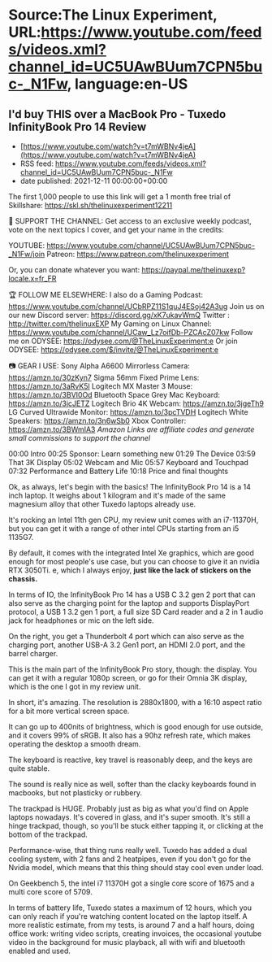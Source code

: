 # Source:The Linux Experiment, URL:https://www.youtube.com/feeds/videos.xml?channel_id=UC5UAwBUum7CPN5buc-_N1Fw, language:en-US

## I'd buy THIS over a MacBook Pro - Tuxedo InfinityBook Pro 14 Review
 - [https://www.youtube.com/watch?v=t7mWBNv4jeA](https://www.youtube.com/watch?v=t7mWBNv4jeA)
 - RSS feed: https://www.youtube.com/feeds/videos.xml?channel_id=UC5UAwBUum7CPN5buc-_N1Fw
 - date published: 2021-12-11 00:00:00+00:00

The first 1,000 people to use this link will get a 1 month free trial of Skillshare: https://skl.sh/thelinuxexperiment12211


👏 SUPPORT THE CHANNEL:
Get access to an exclusive weekly podcast, vote on the next topics I cover, and get your name in the credits:

YOUTUBE: https://www.youtube.com/channel/UC5UAwBUum7CPN5buc-_N1Fw/join
Patreon: https://www.patreon.com/thelinuxexperiment

Or, you can donate whatever you want: https://paypal.me/thelinuxexp?locale.x=fr_FR

🏆 FOLLOW ME ELSEWHERE:
I also do a Gaming Podcast: https://www.youtube.com/channel/UCbRPZ11S1quJ4ESoj42A3ug
Join us on our new Discord server: https://discord.gg/xK7ukavWmQ
Twitter : http://twitter.com/thelinuxEXP
My Gaming on Linux Channel: https://www.youtube.com/channel/UCaw_Lz7oifDb-PZCAcZ07kw
Follow me on ODYSEE: https://odysee.com/@TheLinuxExperiment:e
Or join ODYSEE: https://odysee.com/$/invite/@TheLinuxExperiment:e

📷 GEAR I USE:
Sony Alpha A6600 Mirrorless Camera: https://amzn.to/30zKyn7
Sigma 56mm Fixed Prime Lens: https://amzn.to/3aRvK5l
Logitech MX Master 3 Mouse: https://amzn.to/3BVI0Od
Bluetooth Space Grey Mac Keyboard: https://amzn.to/3jcJETZ
Logitech Brio 4K Webcam: https://amzn.to/3jgeTh9
LG Curved Ultrawide Monitor: https://amzn.to/3pcTVDH
Logitech White Speakers: https://amzn.to/3n6wSb0
Xbox Controller: https://amzn.to/3BWmIA3
*Amazon Links are affiliate codes and generate small commissions to support the channel*


00:00 Intro
00:25 Sponsor: Learn something new
01:29 The Device
03:59 That 3K Display
05:02 Webcam and Mic
05:57 Keyboard and Touchpad
07:32 Performance and Battery Life
10:18 Price and final thoughts

Ok, as always, let's begin with the basics! The InfinityBook Pro 14 is a 14 inch laptop. It weighs about 1 kilogram and it's made of the same magnesium alloy that other Tuxedo laptops already use.

It's rocking an Intel 11th gen CPU, my review unit comes with an i7-11370H, but you can get it with a range of other intel CPUs starting from an i5 1135G7.  

By default, it comes with the integrated Intel Xe graphics, which are good enough for most people's use case, but  you can choose to give it an nvidia RTX 3050Ti.
e, which I always enjoy, **just like the lack of stickers on the chassis.**

In terms of IO,  the InfinityBook Pro 14  has a USB C 3.2 gen 2 port that can also serve as the charging point for the laptop and supports DisplayPort protocol, a USB 1 3.2 gen 1 port, a full size SD Card reader and a 2 in 1 audio jack for headphones or mic on the left side.

On the right, you get a Thunderbolt 4 port which can also serve as the charging port, another USB-A 3.2 Gen1 port, an HDMI 2.0 port, and the barrel charger.

This is the main part of the InfinityBook Pro story, though: the display. You can get it with a regular 1080p screen, or go for their Omnia 3K display, which is the one I got in my review unit.

In short, it's amazing. The resolution is 2880x1800, with a 16:10 aspect ratio for a bit more vertical screen space. 

It can go up to  400nits of brightness, which is good enough for use outside, and it covers 99% of sRGB. It also has a 90hz refresh rate, which makes operating the desktop a smooth dream.

The keyboard is reactive, key travel is reasonably deep, and the keys are quite stable.

The sound is really nice as well, softer than the clacky keyboards found in macbooks, but not plasticky or rubbery.

The trackpad is HUGE. Probably just as big as what you'd find on Apple laptops nowadays. It's covered in glass, and it's super smooth. It's still a hinge trackpad, though, so you'll be stuck either tapping it, or clicking at the bottom of the trackpad. 

Performance-wise, that thing runs really well. Tuxedo has added a dual cooling system, with 2 fans and 2 heatpipes, even if you don't go for the Nvidia model, which means that this thing should stay cool even under load.

On Geekbench 5, the intel i7 11370H got a single core score of 1675 and a multi core score of 5709. 

In terms of battery life, Tuxedo states a maximum of 12 hours, which you can only reach if you're watching content located on the laptop itself. A more realistic estimate, from my tests, is around 7 and a half hours, doing office work: writing video scripts, creating invoices, the occasional youtube video in the background for music playback, all with wifi and bluetooth enabled and used.


